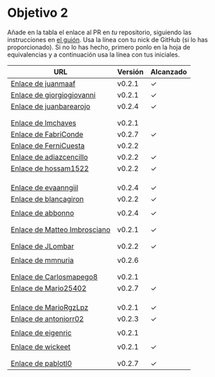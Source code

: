 # Objetivo 2

Añade en la tabla el enlace al PR en *tu* repositorio, siguiendo las
instrucciones en [el
guión](http://jj.github.io/IV/documentos/proyecto/2.Modelo). Usa
la línea con tu nick de GitHub (si lo has proporcionado). Si no lo has hecho,
primero ponlo en la hoja de equivalencias y a continuación usa la línea con tus
iniciales.

| URL                                                                                            | Versión | Alcanzado |
|------------------------------------------------------------------------------------------------|---------|-----------|
| [Enlace de juanmaaf](https://github.com/JLombar/HorariosAutomatricula/pull/11)                 | v0.2.1  | ✓         |
| [Enlace de giorgiogiovanni](https://github.com/FabriConde/CLIMB-VR/pull/11)                    | v0.2.1  | ✓         |
| [Enlace de juanbarearojo](https://github.com/hossam1522/ModaTrack/pull/9)                      | v0.2.4  | ✓         |
| <!-- Enlace de sweetiepitie -->                                                                |         |           |
| <!-- Enlace de jacarmona364 -->                                                                |         |           |
| [Enlace de lmchaves](https://github.com/pablotl0/EnviroTrack/pull/10)                          | v0.2.1  |           |
| [Enlace de FabriConde](https://github.com/juanbarearojo/privateChef/pull/23)                   | v0.2.7  | ✓         |
| [Enlace de FerniCuesta](https://github.com/Carlosmapego8/GoMountain/pull/12)                   | v0.2.2  |           |
| [Enlace de adiazcencillo](https://github.com/MarioRgzLpz/ArbitrageBets/pull/12)                | v0.2.2  | ✓         |
| [Enlace de hossam1522](https://github.com/wickeet/Tripoli/pull/7)                              | v0.2.2  | ✓         |
| <!-- Enlace de clara99gf -->                                                                   |         |           |
| <!-- Enlace de Antoniogm03 -->                                                                 |         |           |
| <!-- Enlace de SantiGarvin -->                                                                 |         |           |
| [Enlace de evaanngiil](https://github.com/lmchaves/OrganizarTaller/pull/14)                    | v0.2.4  | ✓         |
| [Enlace de blancagiron](https://github.com/ChinChainis/Proyecto_Reparahorarios_IV2425/pull/11) | v0.2.2  | ✓         |
| <!-- Enlace de GaelGoncAlba -->                                                                |         |           |
| [Enlace de abbonno](https://github.com/mmnuria/PersonalSportCalendary/pull/15)                 | v0.2.4  | ✓         |
| <!-- Enlace de oscargr-ugr -->                                                                 |         |           |
| <!-- Enlace de davidgutierrezperez -->                                                         |         |           |
| [Enlace de Matteo Imbrosciano](https://github.com/juanmaaf/MoneyController/pull/11)            | v0.2.1  | ✓         |
| <!-- Enlace de Katakuri00 -->                                                                  |         |           |
| <!-- Enlace de MCL-2024 -->                                                                    |         |           |
| [Enlace de JLombar](https://github.com/adiazcencillo/GranadaInfo/pull/11)                      | v0.2.2  | ✓         |
| <!-- Enlace de joselopez10014 -->                                                              |         |           |
| [Enlace de mmnuria](https://github.com/abbonno/healthScheduler/pull/10)                        | v0.2.6  |           |
| <!-- Enlace de M S C -->                                                                       |         |           |
| <!-- Enlace de javiernavacapa -->                                                              |         |           |
| [Enlace de Carlosmapego8](https://github.com/FerniCuesta/DrivePlanner/pull/16)                 | v0.2.1  |           |
| [Enlace de Mario25402](https://github.com/eigenric/bibliofetch/pull/13)                        | v0.2.7  | ✓         |
| <!-- Enlace de Pablorc7 -->                                                                    |         |           |
| <!-- Enlace de mrh117 -->                                                                      |         |           |
| <!-- Enlace de LuRDR -->                                                                       |         |           |
| [Enlace de MarioRgzLpz](https://github.com/antoniorr02/MenuConsulter/pull/12)                  | v0.2.1  | ✓         |
| [Enlace de antoniorr02](https://github.com/giorgiogiovanni/PacketManager/pull/12)              | v0.2.3  | ✓         |
| <!-- Enlace de alvarorcs2002 -->                                                               |         |           |
| [Enlace de eigenric](https://github.com/Mario25402/AskETSIIT/pull/21)                          | v0.2.1  |           |
| <!-- Enlace de enger2003 -->                                                                   |         |           |
| [Enlace de wickeet](https://github.com/MatteoImbrosciano/Medication-Management/pull/9)         | v0.2.1  | ✓         |
| <!-- Enlace de ChinChainis -->                                                                 |         |           |
| <!-- Enlace de anavaln -->                                                                     |         |           |
| [Enlace de pablotl0](https://github.com/evaanngiil/WishfulGiving/pull/18)                      | v0.2.7  | ✓        |

